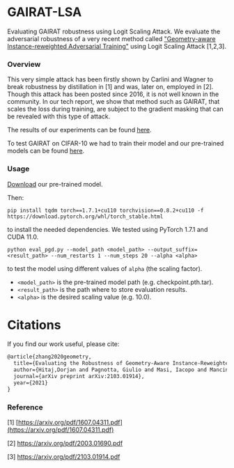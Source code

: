 # GAIRAT-LSA
Evaluating GAIRAT robustness using Logit Scaling Attack.
We evaluate the adversarial robustness of a very recent method called ["Geometry-aware Instance-reweighted Adversarial Training"](https://github.com/zjfheart/Geometry-aware-Instance-reweighted-Adversarial-Training) using Logit Scaling Attack [1,2,3].

### Overview
This very simple attack has been firstly shown by Carlini and Wagner to break robustness by distillation in [1] and was, later on, employed in [2]. Though this attack has been posted since 2016, it is not well known in the community.
In our tech report, we show that method such as GAIRAT, that scales the loss during training, are subject to the gradient masking that can be revealed with this type of attack.

The results of our experiments can be found [here](https://arxiv.org/abs/2103.01914).

To test GAIRAT on CIFAR-10 we had to train their model and our pre-trained models can be found [here](https://drive.google.com/drive/folders/1vSPEmYtilhsj3jFJk25VVTQEouGLpWnV?usp=sharing).

### Usage

[Download](https://drive.google.com/drive/folders/1vSPEmYtilhsj3jFJk25VVTQEouGLpWnV?usp=sharing) our pre-trained model. 

Then:

    pip install tqdm torch==1.7.1+cu110 torchvision==0.8.2+cu110 -f https://download.pytorch.org/whl/torch_stable.html

to install the needed dependencies. We tested using PyTorch 1.7.1 and CUDA 11.0.


    python eval_pgd.py --model_path <model_path> --output_suffix=<result_path> --num_restarts 1 --num_steps 20 --alpha <alpha>

to test the model using different values of `alpha` (the scaling factor). 
* `<model_path>` is the pre-trained model path (e.g. checkpoint.pth.tar).
* `<result_path>` is the path where to store evaluation results.
* `<alpha>` is the desired scaling value (e.g. 10.0).

# Citations

If you find our work useful, please cite:

```latex
@article{zhang2020geometry,
  title={Evaluating the Robustness of Geometry-Aware Instance-Reweighted Adversarial Training},
  author={Hitaj,Dorjan and Pagnotta, Giulio and Masi, Iacopo and Mancini, Luigi V.}
  journal={arXiv preprint arXiv:2103.01914},
  year={2021}
}

```

### Reference
[1] [https://arxiv.org/pdf/1607.04311.pdf](https://arxiv.org/pdf/1607.04311.pdf)

[2] https://arxiv.org/pdf/2003.01690.pdf

[3] https://arxiv.org/pdf/2103.01914.pdf
